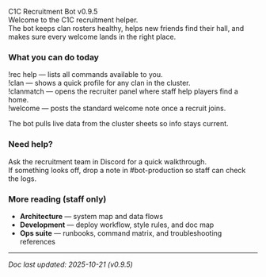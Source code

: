 <!-- Keep README user-facing -->
C1C Recruitment Bot v0.9.5  
Welcome to the C1C recruitment helper.  
The bot keeps clan rosters healthy, helps new friends find their hall, and makes sure every welcome lands in the right place.

### What you can do today
!rec help — lists all commands available to you.  
!clan <tag> — shows a quick profile for any clan in the cluster.  
!clanmatch — opens the recruiter panel where staff help players find a home.  
!welcome — posts the standard welcome note once a recruit joins.  

The bot pulls live data from the cluster sheets so info stays current.

### Need help?
Ask the recruitment team in Discord for a quick walkthrough.  
If something looks off, drop a note in #bot-production so staff can check the logs.

### More reading (staff only)
- **Architecture** — system map and data flows  
- **Development** — deploy workflow, style rules, and doc map  
- **Ops suite** — runbooks, command matrix, and troubleshooting references

---

_Doc last updated: 2025-10-21 (v0.9.5)_
